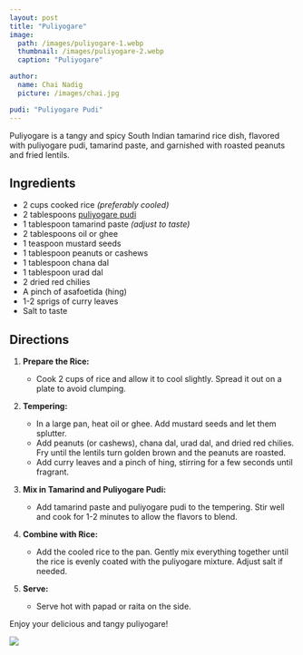 ```yaml
---
layout: post
title: "Puliyogare"
image:
  path: /images/puliyogare-1.webp
  thumbnail: /images/puliyogare-2.webp
  caption: "Puliyogare"

author:
  name: Chai Nadig
  picture: /images/chai.jpg

pudi: "Puliyogare Pudi"
---
```


Puliyogare is a tangy and spicy South Indian tamarind rice dish, flavored with puliyogare pudi, tamarind paste, and garnished with roasted peanuts and fried lentils.

## Ingredients

- 2 cups cooked rice _(preferably cooled)_
- 2 tablespoons [puliyogare pudi](/rosies-recipes/pudi/puliyogare-pudi)
- 1 tablespoon tamarind paste _(adjust to taste)_
- 2 tablespoons oil or ghee
- 1 teaspoon mustard seeds
- 1 tablespoon peanuts or cashews
- 1 tablespoon chana dal
- 1 tablespoon urad dal
- 2 dried red chilies
- A pinch of asafoetida (hing)
- 1-2 sprigs of curry leaves
- Salt to taste

## Directions

1. **Prepare the Rice:**

   - Cook 2 cups of rice and allow it to cool slightly. Spread it out on a plate to avoid clumping.

2. **Tempering:**

   - In a large pan, heat oil or ghee. Add mustard seeds and let them splutter.
   - Add peanuts (or cashews), chana dal, urad dal, and dried red chilies. Fry until the lentils turn golden brown and the peanuts are roasted.
   - Add curry leaves and a pinch of hing, stirring for a few seconds until fragrant.

3. **Mix in Tamarind and Puliyogare Pudi:**

   - Add tamarind paste and puliyogare pudi to the tempering. Stir well and cook for 1-2 minutes to allow the flavors to blend.

4. **Combine with Rice:**

   - Add the cooled rice to the pan. Gently mix everything together until the rice is evenly coated with the puliyogare mixture. Adjust salt if needed.

5. **Serve:**
   - Serve hot with papad or raita on the side.

Enjoy your delicious and tangy puliyogare!

<img src="/rosies-recipes/images/puliyogare-2.webp">
